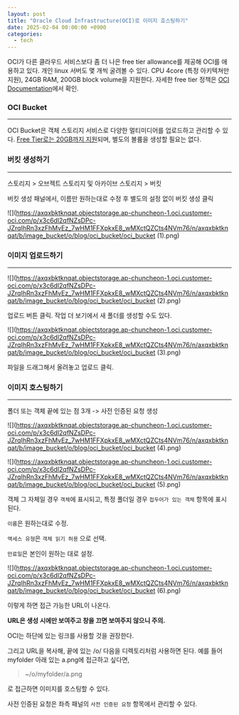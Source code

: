 ```yaml
---
layout: post
title: "Oracle Cloud Infrastructure(OCI)로 이미지 호스팅하기"
date: 2025-02-04 00:00:00 +0900
categories:
  - tech
---
```


OCI가 다른 클라우드 서비스보다 좀 더 나은 free tier allowance를 제공해 OCI를 애용하고 있다. 개인 linux 서버도 몇 개씩 굴려볼 수 있다. CPU 4core (특정 아키텍쳐만 지원), 24GB RAM, 200GB block volume을 지원한다. 자세한 free tier 정책은 [OCI Documentation](https://docs.oracle.com/en-us/iaas/Content/FreeTier/freetier_topic-Always_Free_Resources.htm)에서 확인.


### OCI Bucket
---
OCI Bucket은 객체 스토리지 서비스로 다양한 멀티미디어를 업로드하고 관리할 수 있다. [Free Tier로는 20GB까지 지원](https://kyuntechblog.tistory.com/39)되며, 별도의 볼륨을 생성할 필요는 없다.



### 버킷 생성하기
---
스토리지 > 오브젝트 스토리지 및 아카이브 스토리지 > 버킷

버킷 생성 패널에서, 이름만 원하는대로 수정 후 별도의 설정 없이 버킷 생성 클릭

![](https://axqxbktknqat.objectstorage.ap-chuncheon-1.oci.customer-oci.com/p/x3c6dl2qfNZsDPc-JZrqIhRn3xzFhMvEz_7wHM1FFXpkxE8_wMXctQZCts4NVm76/n/axqxbktknqat/b/image_bucket/o/blog/oci_bucket/oci_bucket (1).png)



### 이미지 업로드하기
---
![](https://axqxbktknqat.objectstorage.ap-chuncheon-1.oci.customer-oci.com/p/x3c6dl2qfNZsDPc-JZrqIhRn3xzFhMvEz_7wHM1FFXpkxE8_wMXctQZCts4NVm76/n/axqxbktknqat/b/image_bucket/o/blog/oci_bucket/oci_bucket (2).png)

업로드 버튼 클릭. 작업 더 보기에서 새 폴더를 생성할 수도 있다.

![](https://axqxbktknqat.objectstorage.ap-chuncheon-1.oci.customer-oci.com/p/x3c6dl2qfNZsDPc-JZrqIhRn3xzFhMvEz_7wHM1FFXpkxE8_wMXctQZCts4NVm76/n/axqxbktknqat/b/image_bucket/o/blog/oci_bucket/oci_bucket (3).png)

파일을 드래그해서 올려놓고 업로드 클릭.




### 이미지 호스팅하기
---

폴더 또는 객체 끝에 있는 점 3개 -> 사전 인증된 요청 생성

![](https://axqxbktknqat.objectstorage.ap-chuncheon-1.oci.customer-oci.com/p/x3c6dl2qfNZsDPc-JZrqIhRn3xzFhMvEz_7wHM1FFXpkxE8_wMXctQZCts4NVm76/n/axqxbktknqat/b/image_bucket/o/blog/oci_bucket/oci_bucket (4).png)


![](https://axqxbktknqat.objectstorage.ap-chuncheon-1.oci.customer-oci.com/p/x3c6dl2qfNZsDPc-JZrqIhRn3xzFhMvEz_7wHM1FFXpkxE8_wMXctQZCts4NVm76/n/axqxbktknqat/b/image_bucket/o/blog/oci_bucket/oci_bucket (5).png)

객체 그 자체일 경우 `객체`에 표시되고, 특정 폴더일 경우 `접두어가 있는 객체` 항목에 표시된다.

`이름`은 원하는대로 수정.

`액세스 유형`은 `객체 읽기 허용` 으로 선택.

`만료일`은 본인이 원하는 대로 설정.



![](https://axqxbktknqat.objectstorage.ap-chuncheon-1.oci.customer-oci.com/p/x3c6dl2qfNZsDPc-JZrqIhRn3xzFhMvEz_7wHM1FFXpkxE8_wMXctQZCts4NVm76/n/axqxbktknqat/b/image_bucket/o/blog/oci_bucket/oci_bucket (6).png)


이렇게 하면 접근 가능한 URL이 나온다. 

**URL은 생성 시에만 보여주고 창을 끄면 보여주지 않으니 주의.** 

OCI는 하단에 있는 링크를 사용할 것을 권장한다. 

그리고 URL을 복사해, 끝에 있는 /o/ 다음을 디렉토리처럼 사용하면 된다. 예를 들어 myfolder 아래 있는 a.png에 접근하고 싶다면,

> ~/o/myfolder/a.png

로 접근하면 이미지를 호스팅할 수 있다.   


사전 인증된 요청은 좌측 패널의 `사전 인증된 요청` 항목에서 관리할 수 있다.
